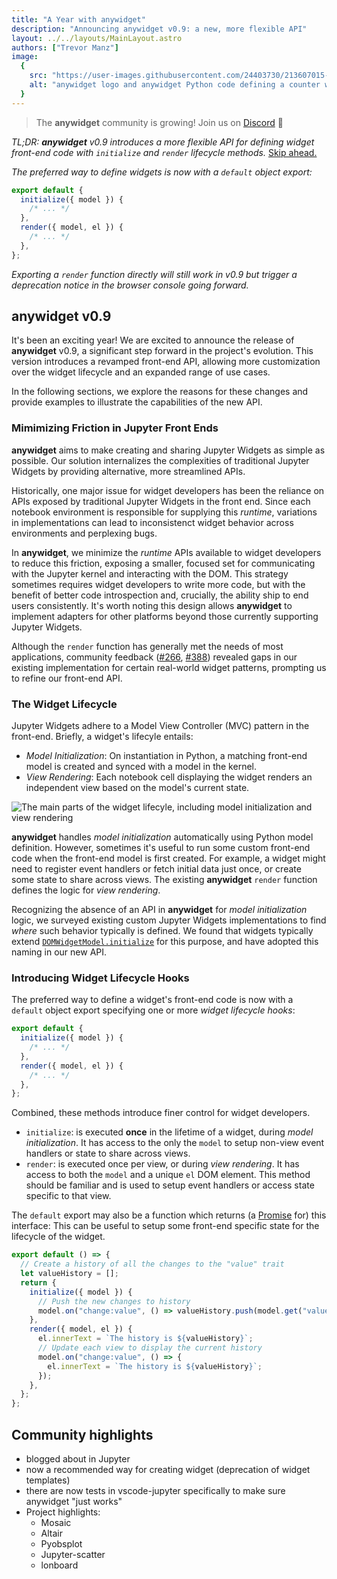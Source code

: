 ```yaml
---
title: "A Year with anywidget"
description: "Announcing anywidget v0.9: a new, more flexible API"
layout: ../../layouts/MainLayout.astro
authors: ["Trevor Manz"]
image:
  {
    src: "https://user-images.githubusercontent.com/24403730/213607015-e3fb38f9-5e75-439b-95c9-99e1fde11955.png",
    alt: "anywidget logo and anywidget Python code defining a counter widget",
  }
---
```


> The **anywidget** community is growing! Join us on [Discord](https://discord.gg/W5h4vPMbDQ) 🐣

_TL;DR: **anywidget** v0.9 introduces a more flexible API for defining
widget front-end code with `initialize` and `render` lifecycle methods._ <a href="#introducing-lifecycle-hooks">Skip ahead.</a>

_The preferred way to define widgets is now with a `default` object export:_

```js
export default {
  initialize({ model }) {
    /* ... */
  },
  render({ model, el }) {
    /* ... */
  },
};
```

_Exporting a `render` function directly will still work in v0.9 but trigger a
deprecation notice in the browser console going forward._

## anywidget v0.9

It's been an exciting year! We are excited to announce the release of
**anywidget** v0.9, a significant step forward in the project's evolution. This
version introduces a revamped front-end API, allowing more customization over the
widget lifecycle and an expanded range of use cases.

In the following sections, we explore the reasons for these changes and provide
examples to illustrate the capabilities of the new API.

### Mimimizing Friction in Jupyter Front Ends

**anywidget** aims to make creating and sharing Jupyter Widgets as simple as
possible. Our solution internalizes the complexities of traditional Jupyter
Widgets by providing alternative, more streamlined APIs.

Historically, one major issue for widget developers has been the reliance on
APIs exposed by traditional Jupyter Widgets in the front end. Since each
notebook environment is responsible for supplying this _runtime_,
variations in implementations can lead to inconsistenct widget behavior across
environments and perplexing bugs.

In **anywidget**, we minimize the _runtime_ APIs available to widget developers
to reduce this friction, exposing a smaller, focused set for
communicating with the Jupyter kernel and interacting with the DOM. This
strategy sometimes requires widget developers to write more code, but with
the benefit of better code introspection and, crucially, the ability ship to
end users consistently. It's worth noting this design allows **anywidget** 
to implement adapters for other platforms beyond those currently supporting
Jupyter Widgets.

Although the `render` function has generally met the needs of most applications,
community feedback ([#266](https://github.com/manzt/anywidget/issues/266),
[#388](https://github.com/manzt/anywidget/issues/388)) revealed gaps in our
existing implementation for certain real-world widget patterns, prompting us to
refine our front-end API.

### The Widget Lifecycle

Jupyter Widgets adhere to a Model View Controller (MVC) pattern in the
front-end. Briefly, a widget's lifecyle entails:

- _Model Initialization_: On instantiation in Python, a
  matching front-end model is created and synced with a model in the kernel.
- _View Rendering_: Each notebook cell displaying the widget renders an
  independent view based on the model's current state.

![The main parts of the widget lifecyle, including model initialization and view rendering](/widget-lifecycle.png)

**anywidget** handles _model initialization_ automatically using Python model
definition. However, sometimes it's useful to run some custom front-end code when
the front-end model is first created. For example, a widget might need to
register event handlers or fetch initial data just once, or create some state
to share across views. The existing **anywidget** `render` function defines
the logic for _view rendering_.

Recognizing the absence of an API in **anywidget** for _model initialization_
logic, we surveyed existing custom Jupyter Widgets implementations to find
_where_ such behavior typically is defined. We found that widgets typically
extend
[`DOMWidgetModel.initialize`](https://github.com/jupyter-widgets/ipywidgets/blob/b2531796d414b0970f18050d6819d932417b9953/packages/base/src/widget.ts#L150)
for this purpose, and have adopted this naming in our new API.

### Introducing Widget Lifecycle Hooks

The preferred way to define a widget's front-end code is now with a `default`
object export specifying one or more _widget lifecycle hooks_:

```js
export default {
  initialize({ model }) {
    /* ... */
  },
  render({ model, el }) {
    /* ... */
  },
};
```

Combined, these methods introduce finer control for widget developers.


- `initialize`: is executed **once** in the lifetime of a widget, during _model
  initialization_. It has access to the only the `model` to setup non-view
  event handlers or state to share across views.
- `render`: is executed once per view, or during _view rendering_. It has
  access to both the `model` and a unique `el` DOM element. This method should be
  familiar and is used to setup event handlers or access state specific to that
  view.

The `default` export may also be a function which returns (a
[Promise](https://developer.mozilla.org/en-US/docs/Web/JavaScript/Reference/Global_Objects/Promise)
for) this interface: This can be useful to setup some front-end specific state
for the lifecycle of the widget.


```js
export default () => {
  // Create a history of all the changes to the "value" trait
  let valueHistory = [];
  return {
    initialize({ model }) {
      // Push the new changes to history
      model.on("change:value", () => valueHistory.push(model.get("value")));
    },
    render({ model, el }) {
      el.innerText = `The history is ${valueHistory}`;
      // Update each view to display the current history
      model.on("change:value", () => {
        el.innerText = `The history is ${valueHistory}`;
      });
    },
  };
};
```

## Community highlights

- blogged about in Jupyter
- now a recommended way for creating widget (deprecation of widget templates)
- there are now tests in vscode-jupyter specifically to make sure anywidget "just works"
- Project highlights:
	- Mosaic
	- Altair
	- Pyobsplot
	- Jupyter-scatter
	- lonboard
